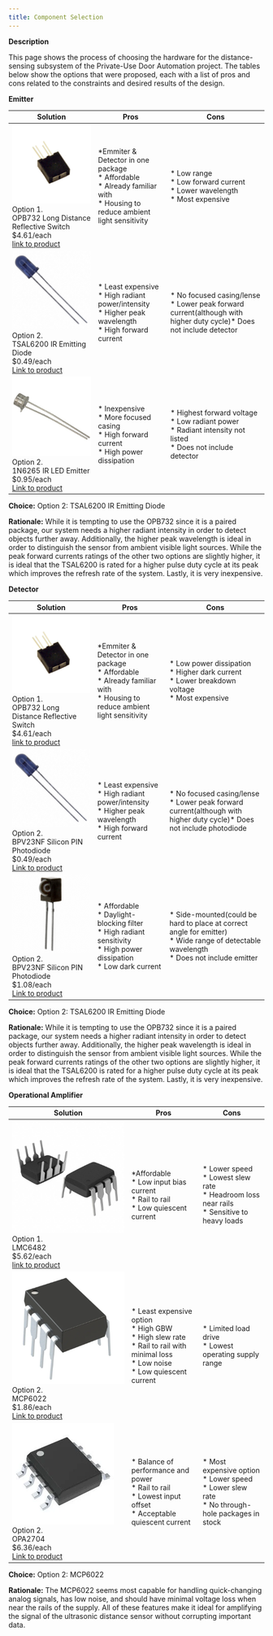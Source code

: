 ```yaml
---
title: Component Selection
---
```

**Description**

This page shows the process of choosing the hardware for the distance-sensing subsystem of the Private-Use Door Automation project. The tables below show the options that were proposed, each with a list of pros and cons related to the constraints and desired results of the design.


**Emitter**

| **Solution**                                                                                                                                                                                      | **Pros**                                                                                                                                    | **Cons**                                                                                            |
| ------------------------------------------------------------------------------------------------------------------------------------------------------------------------------------------------- | ------------------------------------------------------------------------------------------------------------------------------------------- | --------------------------------------------------------------------------------------------------- |
| ![](OPB732(Reflective%20Switch).png)<br>Option 1.<br> OPB732 Long Distance Reflective Switch<br>$4.61/each<br>[link to product](https://www.digikey.com/en/products/detail/tt-electronics-optek-technology/OPB732/1637069)                 | \*Emmiter & Detector in one package<br>\* Affordable<br>\* Already familiar with<br>\* Housing to reduce ambient light sensitivity                                               | \* Low range<br>\* Low forward current<br>\* Lower wavelength<br>\* Most expensive |
| ![](TSAL6200(IR%20Emitter).png)<br>Option 2.<br>TSAL6200 IR Emitting Diode <br> $0.49/each <br> [Link to product](https://www.digikey.com/en/products/detail/vishay-semiconductor-opto-division/TSAL6200/1681339?s=N4IgTCBcDaIC4GcCGAbAbGADJkBdAvkA) | \* Least expensive <br>\* High radiant power/intensity<br>\* Higher peak wavelength<br>\* High forward current | \* No focused casing/lense<br>\* Lower peak forward current(although with higher duty cycle)\* Does not include detector                                                         |
| ![](1N6265(IR%20Emitter).png)<br>Option 2.<br>1N6265 IR LED Emitter<br> $0.95/each <br> [Link to product](https://www.jameco.com/z/1N6265-Fairchild-onsemi-LED-IR-Emitter-Infrared-TO-46-940nm-1us-Rise-100mW_2285031.html) | \* Inexpensive<br>\* More focused casing<br>\* High forward current<br>\* High power dissipation | \* Highest forward voltage<br>\* Low radiant power<br>\* Radiant intensity not listed<br>\* Does not include detector                                                       |

**Choice:** Option 2: TSAL6200 IR Emitting Diode

**Rationale:** While it is tempting to use the OPB732 since it is a paired package, our system needs a higher radiant intensity in order to detect objects further away. Additionally, the higher peak wavelength is ideal in order to distinguish the sensor from ambient visible light sources. While the peak forward currents ratings of the other two options are slightly higher, it is ideal that the TSAL6200 is rated for a higher pulse duty cycle at its peak which improves the refresh rate of the system. Lastly, it is very inexpensive.


**Detector**

| **Solution**                                                                                                                                                                                      | **Pros**                                                                                                                                    | **Cons**                                                                                            |
| ------------------------------------------------------------------------------------------------------------------------------------------------------------------------------------------------- | ------------------------------------------------------------------------------------------------------------------------------------------- | --------------------------------------------------------------------------------------------------- |
| ![](OPB732(Reflective%20Switch).png)<br>Option 1.<br> OPB732 Long Distance Reflective Switch<br>$4.61/each<br>[link to product](https://www.digikey.com/en/products/detail/tt-electronics-optek-technology/OPB732/1637069)                 | \*Emmiter & Detector in one package<br>\* Affordable<br>\* Already familiar with<br>\* Housing to reduce ambient light sensitivity                                               | \* Low power dissipation<br>\* Higher dark current<br>\* Lower breakdown voltage<br>\* Most expensive |
| ![](TSAL6200(IR%20Emitter).png)<br>Option 2.<br>BPV23NF Silicon PIN Photodiode <br> $0.49/each <br> [Link to product](https://www.digikey.com/en/products/detail/vishay-semiconductor-opto-division/TSAL6200/1681339?s=N4IgTCBcDaIC4GcCGAbAbGADJkBdAvkA) | \* Least expensive <br>\* High radiant power/intensity<br>\* Higher peak wavelength<br>\* High forward current | \* No focused casing/lense<br>\* Lower peak forward current(although with higher duty cycle)\* Does not include photodiode                                                         |
| ![](BPV23NF(Photodiode).png)<br>Option 2.<br>BPV23NF Silicon PIN Photodiode<br> $1.08/each <br> [Link to product](https://www.digikey.com/en/products/detail/vishay-semiconductor-opto-division/BPV23NF/1681143) | \* Affordable<br>\* Daylight-blocking filter<br>\* High radiant sensitivity<br>\* High power dissipation<br>\* Low dark current | \* Side-mounted(could be hard to place at correct angle for emitter)<br>\* Wide range of detectable wavelength<br>\* Does not include emitter                                                        |

**Choice:** Option 2: TSAL6200 IR Emitting Diode

**Rationale:** While it is tempting to use the OPB732 since it is a paired package, our system needs a higher radiant intensity in order to detect objects further away. Additionally, the higher peak wavelength is ideal in order to distinguish the sensor from ambient visible light sources. While the peak forward currents ratings of the other two options are slightly higher, it is ideal that the TSAL6200 is rated for a higher pulse duty cycle at its peak which improves the refresh rate of the system. Lastly, it is very inexpensive.


**Operational Amplifier**

| **Solution**                                                                                                                                                                                      | **Pros**                                                                                                                                    | **Cons**                                                                                            |
| ------------------------------------------------------------------------------------------------------------------------------------------------------------------------------------------------- | ------------------------------------------------------------------------------------------------------------------------------------------- | --------------------------------------------------------------------------------------------------- |
| ![](LMC6482(OpAmp).png)<br>Option 1.<br> LMC6482 <br>$5.62/each<br>[link to product](https://www.digikey.com/en/products/detail/texas-instruments/LMC6482IN-NOPB/364330)                 | \*Affordable<br>\* Low input bias current<br>\* Rail to rail<br>\* Low quiescent current                                              | \* Lower speed<br>\* Lowest slew rate<br>\* Headroom loss near rails<br>\* Sensitive to heavy loads |
| ![](MCP6022(OpAmp).png)<br>Option 2.<br> MCP6022 <br> $1.86/each <br> [Link to product](https://www.digikey.com/en/products/detail/microchip-technology/MCP6022-I-P/417828) | \* Least expensive option <br>\* High GBW<br>\* High slew rate<br>\* Rail to rail with minimal loss<br>\* Low noise<br>\* Low quiescent current | \* Limited load drive<br>\* Lowest operating supply range                                                         |
| ![](OPA2704(OpAmp).png)<br>Option 2.<br> OPA2704 <br> $6.36/each <br> [Link to product](https://www.digikey.com/en/products/detail/texas-instruments/OPA2704UA-2K5/1572356) | \* Balance of performance and power<br>\* Rail to rail<br>\* Lowest input offset<br>\* Acceptable quiescent current | \* Most expensive option<br>\* Lower speed<br>\* Lower slew rate<br>\* No through-hole packages in stock                                                         |

**Choice:** Option 2: MCP6022

**Rationale:** The MCP6022 seems most capable for handling quick-changing analog signals, has low noise, and should have minimal voltage loss when near the rails of the supply. All of these features make it ideal for amplifying the signal of the ultrasonic distance sensor without corrupting important data.
